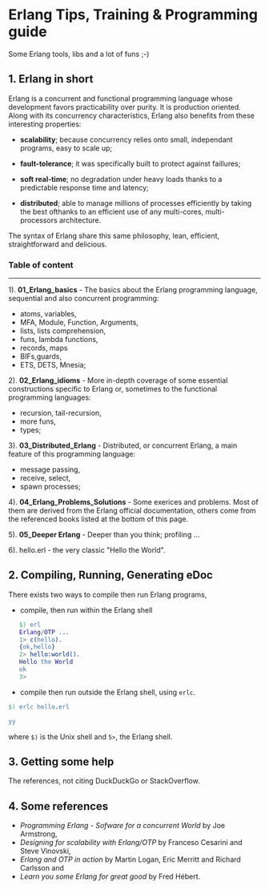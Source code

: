# Erlang Tips, Training & Programming guide


Some Erlang tools, libs and a lot of funs ;-)


## 1. Erlang in short

Erlang is a  concurrent and functional programming language whose development favors practicability over purity. It is production oriented. Along with its concurrency characteristics, Erlang also benefits from these interesting properties:

  - **scalability**; because concurrency relies onto small, independant programs, easy to scale up;

  - **fault-tolerance**; it was specifically built to protect against faillures;

  - **soft real-time**; no degradation under heavy loads thanks to a predictable response time and latency;

  - **distributed**; able to manage millions of processes efficiently by taking the best ofthanks to an efficient use of any multi-cores, multi-processors architecture.
  
The syntax of Erlang share this same philosophy, lean, efficient, straightforward and delicious.



### Table of content
---

1). **01_Erlang_basics** - The basics about the Erlang programming language, sequential and also concurrent programming:
- atoms, variables,
- MFA, Module, Function, Arguments,
- lists, lists comprehension,
- funs, lambda functions,
- records, maps
- BIFs,guards,
- ETS, DETS, Mnesia;

2). **02_Erlang_idioms** - More in-depth coverage of some essential constructions specific to Erlang or, sometimes to the functional programming languages:
- recursion, tail-recursion,
- more funs,
- types;
   
3). **03_Distributed_Erlang** - Distributed, or concurrent Erlang, a main feature of this programming language:
- message passing,
- receive, select,
- spawn processes;

4). **04_Erlang_Problems_Solutions** - Some exerices and problems. Most of them are derived from the Erlang official documentation, others come from the referenced books listed at the bottom of this page.

5). **05_Deeper Erlang** - Deeper than you think; profiling ...

6). hello.erl - the very classic "Hello the World".




## 2. Compiling, Running, Generating eDoc

There exists two ways to compile then run Erlang programs,

- compile, then run within the Erlang shell

``` erlang
   $) erl
   Erlang/OTP ...
   1> c(hello).
   {ok,hello}
   2> hello:world().
   Hello the World
   ok
   3>
```

- compile then run outside the Erlang shell, using ```erlc```.

```Erlang
$) erlc hello.erl
```

```Erlang
yy
```

where ``` $) ``` is the Unix shell and ``` 5> ```, the Erlang shell.




## 3. Getting some help

The references, not citing DuckDuckGo or StackOverflow.




## 4. Some references
- *Programming Erlang - Sofware for a concurrent World* by Joe Armstrong,
- *Designing for scalability with Erlang/OTP* by Franceso Cesarini and Steve Vinovski,
- *Erlang and OTP in action* by Martin Logan, Eric Merritt and Richard Carlsson and
- *Learn you some Erlang for great good* by Fred Hébert.

